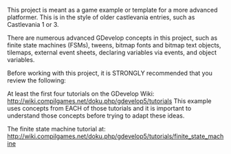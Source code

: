 This project is meant as a game example or template for a more advanced platformer. This is in the style of older castlevania entries, such as Castlevania 1 or 3.

There are numerous advanced GDevelop concepts in this project, such as finite state machines (FSMs), tweens, bitmap fonts and bitmap text objects, tilemaps, external event sheets, declaring variables via events, and object variables.

Before working with this project, it is STRONGLY recommended that you review the following:

At least the first four tutorials on the GDevelop Wiki: http://wiki.compilgames.net/doku.php/gdevelop5/tutorials This example uses concepts from EACH of those tutorials and it is important to understand those concepts before trying to adapt these ideas.

The finite state machine tutorial at: http://wiki.compilgames.net/doku.php/gdevelop5/tutorials/finite_state_machine
